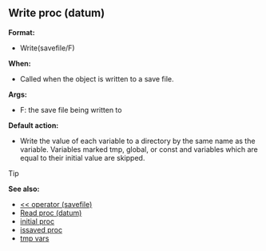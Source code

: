 ## Write proc (datum)

**Format:**
+   Write(savefile/F)
<!-- -->
**When:**
+   Called when the object is written to a save file.
<!-- -->
**Args:**
+   F: the save file being written to
<!-- -->
**Default action:**
+   Write the value of each variable to a directory by the same name as
    the variable. Variables marked tmp, global, or const and variables
    which are equal to their initial value are skipped.

> [!TIP] 
> **See also:**
> +   [\<\< operator (savefile)](/ref/savefile/operator/%3c%3c.md) 
> +   [Read proc (datum)](/ref/datum/proc/Read.md) 
> +   [initial proc](/ref/proc/initial.md) 
> +   [issaved proc](/ref/proc/issaved.md) 
> +   [tmp vars](/ref/var/tmp.md) <!-- -->